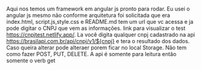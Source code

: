 Aqui nos temos um framework em angular js pronto para rodar. Eu usei o angular js mesmo não conforme arquitetura foi solicitada que era index.html, script.js,style.css e README.md  tem um url que vc acessa e ja pode digitar o CNPJ que vem as informações. 
link para visualizar o test https://cnpjtest.netlify.app/. La você digita qualquer cnpj cadastrado na api https://brasilapi.com.br/api/cnpj/v1/${cnpj} e tera o resultado dos dados. Caso queira alterar pode alteraer porem ficar no local Storage. Não tem como fazer POST, PUT, DELETE. A api é somente para leitura então somente o verb get



